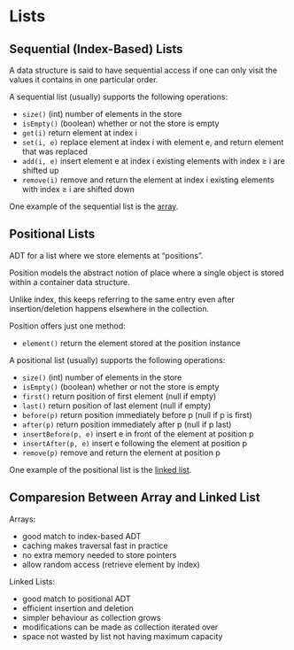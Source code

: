 # Lists

## Sequential (Index-Based) Lists

A data structure is said to have sequential access if one can only visit the values it contains in one particular order.

A sequential list (usually) supports the following operations:

- `size()` (int) number of elements in the store
- `isEmpty()` (boolean) whether or not the store is empty
- `get(i)` return element at index i
- `set(i, e)` replace element at index i with element e, and return element that was replaced
- `add(i, e)` insert element e at index i existing elements with index ≥ i are shifted up
- `remove(i)` remove and return the element at index i existing elements with index ≥ i are shifted down

One example of the sequential list is the [array](pages/data-structures-and-algorithms/data-structures/arrays.md).

## Positional Lists

ADT for a list where we store elements at “positions”.

Position models the abstract notion of place where a single object is stored within a container data structure.

Unlike index, this keeps referring to the same entry even after insertion/deletion happens elsewhere in the collection.

Position offers just one method:
- `element()` return the element stored at the position instance

A positional list (usually) supports the following operations:
- `size()` (int) number of elements in the store
- `isEmpty()` (boolean) whether or not the store is empty
- `first()` return position of first element (null if empty)
- `last()` return position of last element (null if empty)
- `before(p)` return position immediately before p (null if p is first)
- `after(p)` return position immediately after p (null if p last)
- `insertBefore(p, e)` insert e in front of the element at position p
- `insertAfter(p, e)` insert e following the element at position p
- `remove(p)` remove and return the element at position p

One example of the positional list is the [linked list](pages/data-structures-and-algorithms/data-structures/linked-lists.md).

## Comparesion Between Array and Linked List

Arrays:
- good match to index-based ADT
- caching makes traversal fast in practice
- no extra memory needed to store pointers
- allow random access (retrieve element by index)

Linked Lists:
- good match to positional ADT
- efficient insertion and deletion
- simpler behaviour as collection grows
- modifications can be made as collection iterated over
- space not wasted by list not having maximum capacity